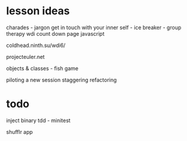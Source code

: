 lesson ideas
=============

charades - jargon 
get in touch with your inner self - ice breaker - group therapy
wdi count down page javascript

coldhead.ninth.su/wdi6/

projecteuler.net

objects & classes - fish game

piloting a new session staggering refactoring 


todo
=====

inject
binary
tdd - minitest


shufflr app


